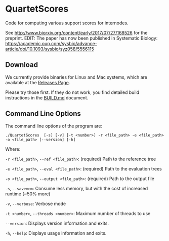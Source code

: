 QuartetScores
=========================

Code for computing various support scores for internodes.

See http://www.biorxiv.org/content/early/2017/07/27/168526 for the preprint.
EDIT: The paper has now been published in Systematic Biology: https://academic.oup.com/sysbio/advance-article/doi/10.1093/sysbio/syz058/5556115

Download
-------------------------------

We currently provide binaries for Linux and Mac systems,
which are available at the [Releases Page](https://github.com/algomaus/QuartetScores/releases).

Please try those first. If they do not work, you find detailed build instructions in the
[BUILD.md](https://github.com/algomaus/QuartetScores/blob/master/BUILD.md) document.

Command Line Options
-------------------------------

The command line options of the program are:

    ./QuartetScores  [-s] [-v] [-t <number>] -r <file_path> -e <file_path> -o <file_path> [--version] [-h]

Where:

`-r <file_path>`,  `--ref <file_path>`: (required)  Path to the reference tree

`-e <file_path>`,  `--eval <file_path>`: (required)  Path to the evaluation trees

`-o <file_path>`,  `--output <file_path>`: (required)  Path to the output file

`-s`, `--savemem`: Consume less memory, but with the cost of increased runtime (~50% more)

`-v`,  `--verbose`: Verbose mode

`-t <number>`,  `--threads <number>`: Maximum number of threads to use

`--version`: Displays version information and exits.

`-h`,  `--help`: Displays usage information and exits.
